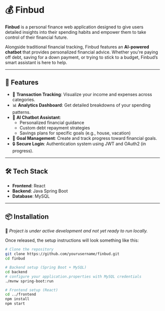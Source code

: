 # 💰 Finbud

**Finbud** is a personal finance web application designed to give users detailed insights into their spending habits and empower them to take control of their financial future.

Alongside traditional financial tracking, Finbud features an **AI-powered chatbot** that provides personalized financial advice. Whether you're paying off debt, saving for a down payment, or trying to stick to a budget, Finbud’s smart assistant is here to help.

---

## 🚀 Features

- 🧾 **Transaction Tracking**: Visualize your income and expenses across categories.
- 📊 **Analytics Dashboard**: Get detailed breakdowns of your spending patterns.
- 🤖 **AI Chatbot Assistant**:
  - Personalized financial guidance
  - Custom debt repayment strategies
  - Savings plans for specific goals (e.g., house, vacation)
- 🎯 **Goal Management**: Create and track progress toward financial goals.
- 🔒 **Secure Login**: Authentication system using JWT and OAuth2 (in progress).

---

## 🛠️ Tech Stack

- **Frontend**: React
- **Backend**: Java Spring Boot
- **Database**: MySQL

---

## 📦 Installation

🚧 _Project is under active development and not yet ready to run locally._

Once released, the setup instructions will look something like this:

```bash
# Clone the repository
git clone https://github.com/yourusername/finbud.git
cd finbud

# Backend setup (Spring Boot + MySQL)
cd backend
# configure your application.properties with MySQL credentials
./mvnw spring-boot:run

# Frontend setup (React)
cd ../frontend
npm install
npm start
